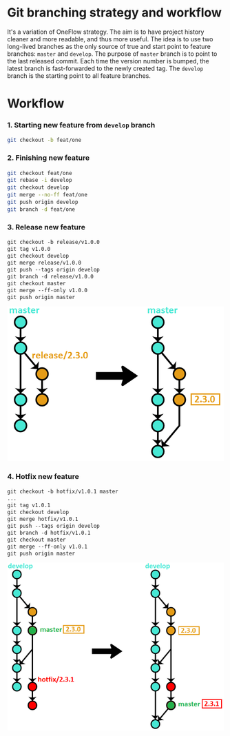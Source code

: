 # Git branching strategy and workflow

It's a variation of OneFlow strategy. The aim is to have project history cleaner and more readable, and thus more useful.
The idea is to use two long-lived branches as the only source of true and start point to feature branches: `master` and `develop`.
The purpose of `master` branch is to point to the last released commit. Each time the version number is bumped, the latest branch is fast-forwarded to the newly created tag.
The `develop` branch is the starting point to all feature branches.

# Workflow

### 1. Starting new feature from `develop` branch

```sh
git checkout -b feat/one
```

### 2. Finishing new feature

```sh
git checkout feat/one
git rebase -i develop
git checkout develop
git merge --no-ff feat/one
git push origin develop
git branch -d feat/one
```

### 3. Release new feature

```
git checkout -b release/v1.0.0
git tag v1.0.0
git checkout develop
git merge release/v1.0.0
git push --tags origin develop
git branch -d release/v1.0.0
git checkout master
git merge --ff-only v1.0.0
git push origin master
```
![OneFlow-release v2](./resources/release.png "OneFlow-release v2")

### 4. Hotfix new feature

```
git checkout -b hotfix/v1.0.1 master
...
git tag v1.0.1
git checkout develop
git merge hotfix/v1.0.1
git push --tags origin develop
git branch -d hotfix/v1.0.1
git checkout master
git merge --ff-only v1.0.1
git push origin master
```

![OneFlow-hotfix v2](./resources/hotfix.png "OneFlow-hotfix v2")
